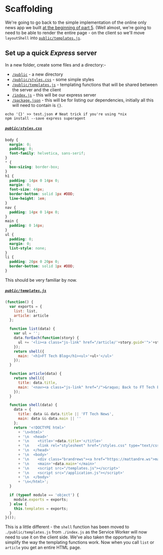 # Scaffolding

We're going to go back to the simple implementation of the online only news app we built [at the beginning of part 5](../05-offline-news/01-scaffolding#indexjs).  (Well almost, we're going to need to be able to render the entire page - on the client so we'll move `layoutShell` into [`public/templates.js`](./public/templates.js).

## Set up a quick *Express* server

In a new folder, create some files and a directory:-

- [`/public`](./public) - a new directory
- [`/public/styles.css`](./public/style.css) - some simple styles
- [`/public/templates.js`](./public/templates.js) - templating functions that will be shared between the server and the client
- [`/index.js`](./index.js) - this will be our express server
- [`/package.json`](./package.json) - this will be for listing our dependencies, initially all this will need to contain is `{}`.

```
echo '{}' >> test.json # Neat trick if you're using *nix
npm install --save express superagent
```

##### [`public/styles.css`](./public/styles.css)

```css
body {
  margin: 0;
  padding: 0;
  font-family: helvetica, sans-serif;
}
* {
  box-sizing: border-box;
}
h1 {
  padding: 14px 0 14px 0;
  margin: 0;
  font-size: 44px;
  border-bottom: solid 1px #DDD;
  line-height: 1em;
}
nav {
  padding: 14px 0 14px 0;
}
main {
  padding: 0 14px;
}
ul {
  padding: 0;
  margin: 0;
  list-style: none;
}
li {
  padding: 20px 0 20px 0;
  border-bottom: solid 1px #DDD;
}
```

This should be very familiar by now.

##### [`public/templates.js`](./public/templates.js)

```js
(function() {
  var exports = {
    list: list,
    article: article
  };

  function list(data) {
    var ul = '';
    data.forEach(function(story) {
      ul += '<li><a class="js-link" href="/article/'+story.guid+'">'+story.title+'</a></li>';
    });
    return shell({
      main: '<h1>FT Tech Blog</h1><ul>'+ul+'</ul>'
    });
  }

  function article(data) {
    return shell({
      title: data.title,
      main: '<nav><a class="js-link" href="/">&raquo; Back to FT Tech Blog</a></nav><h1>'+data.title+'</h1>'+data.body
    });
  }

  function shell(data) {
    data = {
      title: data && data.title || 'FT Tech News',
      main: data && data.main || ''
    };
    return '<!DOCTYPE html>'
      + '\n<html>'
      + '\n  <head>'
      + '\n    <title>'+data.title+'</title>'
      + '\n    <link rel="stylesheet" href="/styles.css" type="text/css" media="all" />'
      + '\n  </head>'
      + '\n  <body>'
      + '\n    <div class="brandrews"><a href="https://mattandre.ws">mattandre.ws</a> | <a href="https://twitter.com/andrewsmatt">@andrewsmatt</a></div>'
      + '\n    <main>'+data.main+'</main>'
      + '\n    <script src="/templates.js"></script>'
      + '\n    <script src="/application.js"></script>'
      + '\n  </body>'
      + '\n</html>';
  }

  if (typeof module == 'object') {
    module.exports = exports;
  } else {
    this.templates = exports;
  }
}());
```

This is a little different - the `shell` function has been moved to `./public/templates.js` from `./index.js` as the Service Worker will now need to use it on the client side.  We've also taken the opportunity to simplify the way the templating functions work.  Now when you call `list` or `article` you get an entire HTML page.
